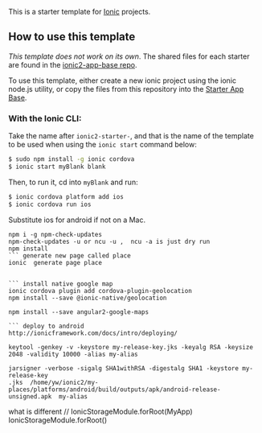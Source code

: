 This is a starter template for [Ionic](http://ionicframework.com/docs/) projects.

## How to use this template

*This template does not work on its own*. The shared files for each starter are found in the [ionic2-app-base repo](https://github.com/ionic-team/ionic2-app-base).

To use this template, either create a new ionic project using the ionic node.js utility, or copy the files from this repository into the [Starter App Base](https://github.com/ionic-team/ionic2-app-base).

### With the Ionic CLI:

Take the name after `ionic2-starter-`, and that is the name of the template to be used when using the `ionic start` command below:

```bash
$ sudo npm install -g ionic cordova
$ ionic start myBlank blank
```

Then, to run it, cd into `myBlank` and run:

```bash
$ ionic cordova platform add ios
$ ionic cordova run ios
```

Substitute ios for android if not on a Mac.

``` update package.json, 
npm i -g npm-check-updates
npm-check-updates -u or ncu -u ,  ncu -a is just dry run
npm install
``` generate new page called place
ionic  generate page place


``` install native google map
ionic cordova plugin add cordova-plugin-geolocation
npm install --save @ionic-native/geolocation

npm install --save angular2-google-maps

``` deploy to android
http://ionicframework.com/docs/intro/deploying/

keytool -genkey -v -keystore my-release-key.jks -keyalg RSA -keysize 2048 -validity 10000 -alias my-alias

jarsigner -verbose -sigalg SHA1withRSA -digestalg SHA1 -keystore my-release-key
.jks  /home/yw/ionic2/my-places/platforms/android/build/outputs/apk/android-release-unsigned.apk  my-alias

```
what is different 
// IonicStorageModule.forRoot(MyApp)
    IonicStorageModule.forRoot()